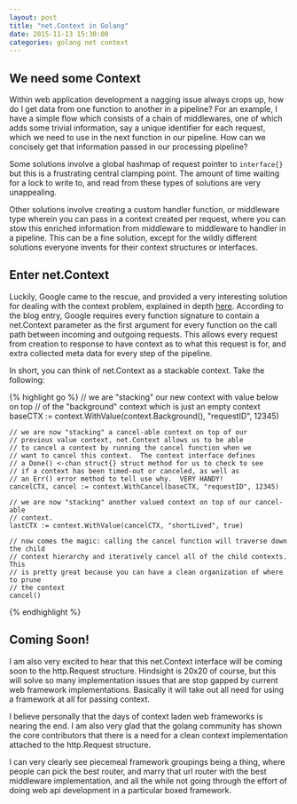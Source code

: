 ```yaml
---
layout: post
title: "net.Context in Golang"
date: 2015-11-13 15:30:00
categories: golang net context
---
```


## We need some Context

Within web application development a nagging issue always crops up, how do I get 
data from one function to another in a pipeline?  For an example, I have a simple 
flow which consists of a chain of middlewares, one of which adds some trivial 
information, say a unique identifier for each request, which we need to use in 
the next function in our pipeline.  How can we concisely get that information passed
in our processing pipeline?  

Some solutions involve a global hashmap of request pointer to ```interface{}``` but 
this is a frustrating central clamping point.  The amount of time waiting for a lock
to write to, and read from these types of solutions are very unappealing.  

Other solutions involve creating a custom handler function, or middleware type 
wherein you can pass in a context created per request, where you can stow this 
enriched information from middleware to middleware to handler in a pipeline.  This 
can be a fine solution, except for the wildly different solutions everyone invents
for their context structures or interfaces.

## Enter net.Context

Luckily, Google came to the rescue, and provided a very interesting solution for 
dealing with the context problem, explained in depth [here][context-pattern]. 
According to the blog entry, Google requires every function signature to contain a 
net.Context parameter as the first argument for every function on the call path 
between incoming and outgoing requests.  This allows every request from creation
to response to have context as to what this request is for, and extra collected meta
data for every step of the pipeline.

In short, you can think of net.Context as a stackable context.  Take the following:

{% highlight go %}
	// we are "stacking" our new context with value below on top 
	// of the "background" context which is just an empty context
	baseCTX := context.WithValue(context.Background(), "requestID", 12345)
	
	// we are now "stacking" a cancel-able context on top of our 
	// previous value context, net.Context allows us to be able 
	// to cancel a context by running the cancel function when we 
	// want to cancel this context.  The context interface defines 
	// a Done() <-chan struct{} struct method for us to check to see 
	// if a context has been timed-out or canceled, as well as 
	// an Err() error method to tell use why.  VERY HANDY!
	cancelCTX, cancel := context.WithCancel(baseCTX, "requestID", 12345)

	// we are now "stacking" another valued context on top of our cancel-able
	// context.
	lastCTX := context.WithValue(cancelCTX, "shortLived", true)

	// now comes the magic: calling the cancel function will traverse down the child
	// context hierarchy and iteratively cancel all of the child contexts.  This 
	// is pretty great because you can have a clean organization of where to prune
	// the context
	cancel()

{% endhighlight %}

## Coming Soon!

I am also very excited to hear that this net.Context interface will be coming soon
to the http.Request structure.  Hindsight is 20x20 of course, but this will solve 
so many implementation issues that are stop gapped by current web framework 
implementations.  Basically it will take out all need for using a framework at all
for passing context.

I believe personally that the days of context laden web frameworks is nearing the 
end.  I am also very glad that the golang community has shown the core contributors 
that there is a need for a clean context implementation attached to the http.Request
structure.

I can very clearly see piecemeal framework groupings being a thing, where people 
can pick the best router, and marry that url router with the best middleware 
implementation, and all the while not going through the effort of doing web api
development in a particular boxed framework.

[context-pattern]: http://blog.golang.org/context